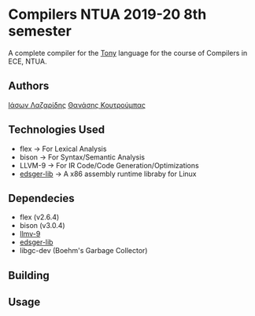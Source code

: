 # Compilers NTUA 2019-20 8th semester
A complete compiler for the [Tony](https://courses.softlab.ntua.gr/compilers/2020a/tony2020.pdf) language for the course of Compilers in ECE, NTUA.

## Authors
[Ιάσων Λαζαρίδης](https://github.com/jasonlazar)
[Θανάσης Κουτρούμπας](https://github.com/thanoskoutr)


## Technologies Used
- flex &#8594; For Lexical Analysis
- bison &#8594; For Syntax/Semantic Analysis
- LLVM-9 &#8594; For IR Code/Code Generation/Optimizations
- [edsger-lib](https://github.com/abenetopoulos/edsger_lib) &#8594; A x86 assembly runtime libraby for Linux


## Dependecies
- flex (v2.6.4)
- bison (v3.0.4)
- [llmv-9](https://releases.llvm.org/download.html)
- [edsger-lib](https://github.com/abenetopoulos/edsger_lib)
- libgc-dev (Boehm's Garbage Collector)

## Building

## Usage
